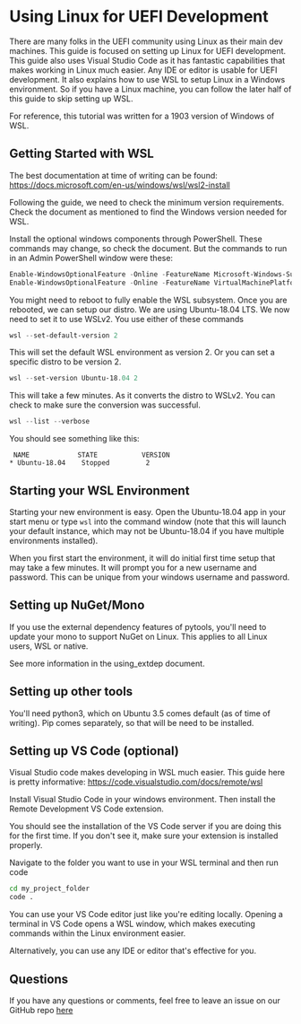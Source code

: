 # Using Linux for UEFI Development

There are many folks in the UEFI community using Linux as their main dev machines.
This guide is focused on setting up Linux for UEFI development.
This guide also uses Visual Studio Code as it has fantastic capabilities that makes working in Linux much easier.
Any IDE or editor is usable for UEFI development.
It also explains how to use WSL to setup Linux in a Windows environment.
So if you have a Linux machine, you can follow the later half of this guide to skip setting up WSL.

For reference, this tutorial was written for a 1903 version of Windows of WSL.

## Getting Started with WSL

The best documentation at time of writing can be found: https://docs.microsoft.com/en-us/windows/wsl/wsl2-install

Following the guide, we need to check the minimum version requirements.
Check the document as mentioned to find the Windows version needed for WSL.

Install the optional windows components through PowerShell.
These commands may change, so check the document.
But the commands to run in an Admin PowerShell window were these:

``` powershell
Enable-WindowsOptionalFeature -Online -FeatureName Microsoft-Windows-Subsystem-Linux
Enable-WindowsOptionalFeature -Online -FeatureName VirtualMachinePlatform
```

You might need to reboot to fully enable the WSL subsystem.
Once you are rebooted, we can setup our distro.
We are using Ubuntu-18.04 LTS.
We now need to set it to use WSLv2.
You use either of these commands

``` powershell
wsl --set-default-version 2
```

This will set the default WSL environment as version 2.
Or you can set a specific distro to be version 2.

``` powershell
wsl --set-version Ubuntu-18.04 2
```

This will take a few minutes. As it converts the distro to WSLv2.
You can check to make sure the conversion was successful.

``` powershell
wsl --list --verbose
```
You should see something like this:

```
 NAME            STATE           VERSION
* Ubuntu-18.04    Stopped         2
```

## Starting your WSL Environment

Starting your new environment is easy.
Open the Ubuntu-18.04 app in your start menu or type `wsl` into the command window (note that this will launch your default instance, which may not be Ubuntu-18.04 if you have multiple environments installed).

When you first start the environment, it will do initial first time setup that may take a few minutes.
It will prompt you for a new username and password.
This can be unique from your windows username and password.

## Setting up NuGet/Mono

If you use the external dependency features of pytools, you'll need to update your mono to support NuGet on Linux.
This applies to all Linux users, WSL or native.

See more information in the using_extdep document.

## Setting up other tools

You'll need python3, which on Ubuntu 3.5 comes default (as of time of writing).
Pip comes separately, so that will be need to be installed.

## Setting up VS Code (optional)

Visual Studio code makes developing in WSL much easier.
This guide here is pretty informative: https://code.visualstudio.com/docs/remote/wsl

Install Visual Studio Code in your windows environment.
Then install the Remote Development VS Code extension.

You should see the installation of the VS Code server if you are doing this for the first time.
If you don't see it, make sure your extension is installed properly.

Navigate to the folder you want to use in your WSL terminal and then run code

```bash
cd my_project_folder
code .
```

You can use your VS Code editor just like you're editing locally.
Opening a terminal in VS Code opens a WSL window, which makes executing commands within the Linux environment easier.

Alternatively, you can use any IDE or editor that's effective for you.

## Questions

If you have any questions or comments, feel free to leave an issue on our GitHub repo [here](https://github.com/tianocore/edk2-pytool-extensions/issues)
